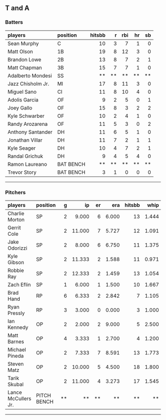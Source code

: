 ## T and A

### Batters

 
|players           |position  | hitsbb|  r| rbi| hr| sb| 
|:-----------------|:---------|------:|--:|---:|--:|--:| 
|Sean Murphy       |C         |     10|  3|   7|  1|  0| 
|Matt Olson        |1B        |     19|  8|  12|  3|  0| 
|Brandon Lowe      |2B        |     13|  8|   7|  2|  1| 
|Matt Chapman      |3B        |     15|  7|   7|  1|  0| 
|Adalberto Mondesi |SS        |     **| **|  **| **| **| 
|Jazz Chisholm Jr. |MI        |     17|  8|  11|  3|  0| 
|Miguel Sano       |CI        |     11|  8|  10|  4|  0| 
|Adolis Garcia     |OF        |      9|  2|   5|  0|  1| 
|Joey Gallo        |OF        |     15|  8|   3|  2|  2| 
|Kyle Schwarber    |OF        |     10|  2|   4|  1|  0| 
|Randy Arozarena   |OF        |     11|  5|   3|  0|  2| 
|Anthony Santander |DH        |     11|  6|   5|  1|  0| 
|Jonathan Villar   |DH        |     11|  7|   2|  1|  1| 
|Kyle Seager       |DH        |     10|  4|   7|  2|  1| 
|Randal Grichuk    |DH        |      9|  4|   5|  4|  0| 
|Ramon Laureano    |BAT BENCH |     **| **|  **| **| **| 
|Trevor Story      |BAT BENCH |      3|  1|   0|  0|  0| 


* * *

### Pitchers

 
|players             |position    |  g|     ip| er|   era| hitsbb|  whip| so|  w| sv| 
|:-------------------|:-----------|--:|------:|--:|-----:|------:|-----:|--:|--:|--:| 
|Charlie Morton      |SP          |  2|  9.000|  6| 6.000|     13| 1.444|  8|  1|  0| 
|Gerrit Cole         |SP          |  2| 11.000|  7| 5.727|     12| 1.091| 16|  1|  0| 
|Jake Odorizzi       |SP          |  2|  8.000|  6| 6.750|     11| 1.375|  8|  1|  0| 
|Kyle Gibson         |SP          |  2| 11.333|  2| 1.588|     11| 0.971| 10|  1|  0| 
|Robbie Ray          |SP          |  2| 12.333|  2| 1.459|     13| 1.054| 22|  1|  0| 
|Zach Eflin          |SP          |  1|  6.000|  1| 1.500|     10| 1.667|  7|  0|  0| 
|Brad Hand           |RP          |  6|  6.333|  2| 2.842|      7| 1.105|  6|  1|  3| 
|Ryan Pressly        |RP          |  3|  3.000|  0| 0.000|      3| 1.000|  3|  0|  3| 
|Ian Kennedy         |OP          |  2|  2.000|  2| 9.000|      5| 2.500|  2|  0|  1| 
|Matt Barnes         |OP          |  4|  3.333|  1| 2.700|      4| 1.200|  6|  1|  2| 
|Michael Pineda      |OP          |  2|  7.333|  7| 8.591|     13| 1.773|  3|  0|  0| 
|Steven Matz         |OP          |  2| 10.000|  5| 4.500|     18| 1.800| 11|  1|  0| 
|Tarik Skubal        |OP          |  2| 11.000|  4| 3.273|     17| 1.545| 17|  1|  0| 
|Lance McCullers Jr. |PITCH BENCH | **|     **| **|    **|     **|    **| **| **| **| 


* * *


